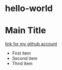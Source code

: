 # hello-world
# Main Title
[link for my github account](https://github.com/dymchenkko)
- First item
- Second item
- Third item
